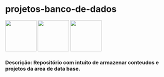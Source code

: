 # projetos-banco-de-dados 

<div>
    <img height="100" width="100" src="https://cdn.jsdelivr.net/gh/devicons/devicon/icons/mongodb/mongodb-original-wordmark.svg" /> 
    <img height="100" width="100" src="https://cdn.jsdelivr.net/gh/devicons/devicon/icons/postgresql/postgresql-original-wordmark.svg" />
    <img height="100" width="100" src="https://cdn.jsdelivr.net/gh/devicons/devicon/icons/mysql/mysql-original-wordmark.svg" />
</div>

### Descrição:  Repositório com intuito de armazenar conteudos e projetos da area de data base. 
